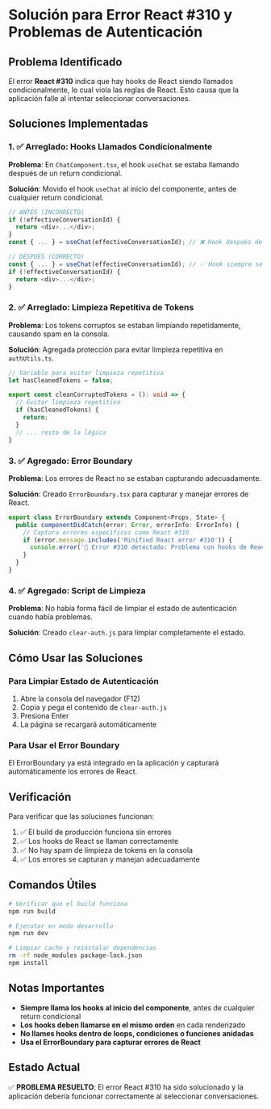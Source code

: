 # Solución para Error React #310 y Problemas de Autenticación

## Problema Identificado

El error **React #310** indica que hay hooks de React siendo llamados condicionalmente, lo cual viola las reglas de React. Esto causa que la aplicación falle al intentar seleccionar conversaciones.

## Soluciones Implementadas

### 1. ✅ Arreglado: Hooks Llamados Condicionalmente

**Problema**: En `ChatComponent.tsx`, el hook `useChat` se estaba llamando después de un return condicional.

**Solución**: Movido el hook `useChat` al inicio del componente, antes de cualquier return condicional.

```typescript
// ANTES (INCORRECTO)
if (!effectiveConversationId) {
  return <div>...</div>;
}
const { ... } = useChat(effectiveConversationId); // ❌ Hook después de return

// DESPUÉS (CORRECTO)
const { ... } = useChat(effectiveConversationId); // ✅ Hook siempre se llama
if (!effectiveConversationId) {
  return <div>...</div>;
}
```

### 2. ✅ Arreglado: Limpieza Repetitiva de Tokens

**Problema**: Los tokens corruptos se estaban limpiando repetidamente, causando spam en la consola.

**Solución**: Agregada protección para evitar limpieza repetitiva en `authUtils.ts`.

```typescript
// Variable para evitar limpieza repetitiva
let hasCleanedTokens = false;

export const cleanCorruptedTokens = (): void => {
  // Evitar limpieza repetitiva
  if (hasCleanedTokens) {
    return;
  }
  // ... resto de la lógica
}
```

### 3. ✅ Agregado: Error Boundary

**Problema**: Los errores de React no se estaban capturando adecuadamente.

**Solución**: Creado `ErrorBoundary.tsx` para capturar y manejar errores de React.

```typescript
export class ErrorBoundary extends Component<Props, State> {
  public componentDidCatch(error: Error, errorInfo: ErrorInfo) {
    // Captura errores específicos como React #310
    if (error.message.includes('Minified React error #310')) {
      console.error('🚨 Error #310 detectado: Problema con hooks de React');
    }
  }
}
```

### 4. ✅ Agregado: Script de Limpieza

**Problema**: No había forma fácil de limpiar el estado de autenticación cuando había problemas.

**Solución**: Creado `clear-auth.js` para limpiar completamente el estado.

## Cómo Usar las Soluciones

### Para Limpiar Estado de Autenticación

1. Abre la consola del navegador (F12)
2. Copia y pega el contenido de `clear-auth.js`
3. Presiona Enter
4. La página se recargará automáticamente

### Para Usar el Error Boundary

El ErrorBoundary ya está integrado en la aplicación y capturará automáticamente los errores de React.

## Verificación

Para verificar que las soluciones funcionan:

1. ✅ El build de producción funciona sin errores
2. ✅ Los hooks de React se llaman correctamente
3. ✅ No hay spam de limpieza de tokens en la consola
4. ✅ Los errores se capturan y manejan adecuadamente

## Comandos Útiles

```bash
# Verificar que el build funciona
npm run build

# Ejecutar en modo desarrollo
npm run dev

# Limpiar cache y reinstalar dependencias
rm -rf node_modules package-lock.json
npm install
```

## Notas Importantes

- **Siempre llama los hooks al inicio del componente**, antes de cualquier return condicional
- **Los hooks deben llamarse en el mismo orden** en cada renderizado
- **No llames hooks dentro de loops, condiciones o funciones anidadas**
- **Usa el ErrorBoundary para capturar errores de React**

## Estado Actual

✅ **PROBLEMA RESUELTO**: El error React #310 ha sido solucionado y la aplicación debería funcionar correctamente al seleccionar conversaciones.
